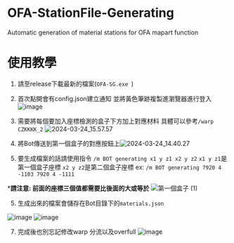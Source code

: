 # OFA-StationFile-Generating
Automatic generation of material stations for OFA mapart function

# 使用教學
1. 請至release下載最新的檔案(`OFA-SG.exe
`)
2. 首次點開會有config.json建立通知 並將黃色筆跡複製進瀏覽器進行登入
![image](https://hackmd.io/_uploads/BJxGHSp0T.png)

3. 需要將每個要加入座標檢測的盒子下方加上對應材料
具體可以參考`/warp CZKKKK_2`
![2024-03-24_15.57.57](https://hackmd.io/_uploads/B14HpLp06.png)

3. 將Bot傳送到第一個盒子的對應按鈕上![2024-03-24_14.40.27](https://hackmd.io/_uploads/rJtliBaAp.png)
 
 4. 要生成檔案的話請使用指令
`/m BOT generating x1 y z1 x2 y z2`
`x1 y z1`是第一個盒子座標
`x2 y z2`是第二個盒子座標
ex: `/m BOT generating 7920 4 -1103 7920 4 -1111`

***請注意: 前面的座標三個值都需要比後面的大或等於**
![第一個盒子 (1)](https://hackmd.io/_uploads/BylGYSp0T.png)

5. 生成出來的檔案會儲存在Bot目錄下的`materials.json`

![image](https://hackmd.io/_uploads/SkilTSa0a.png)
![image](https://hackmd.io/_uploads/SycrTB6CT.png)

7. 完成後也別忘記修改warp 分流以及overfull
![image](https://hackmd.io/_uploads/BJ2QpraCa.png)
